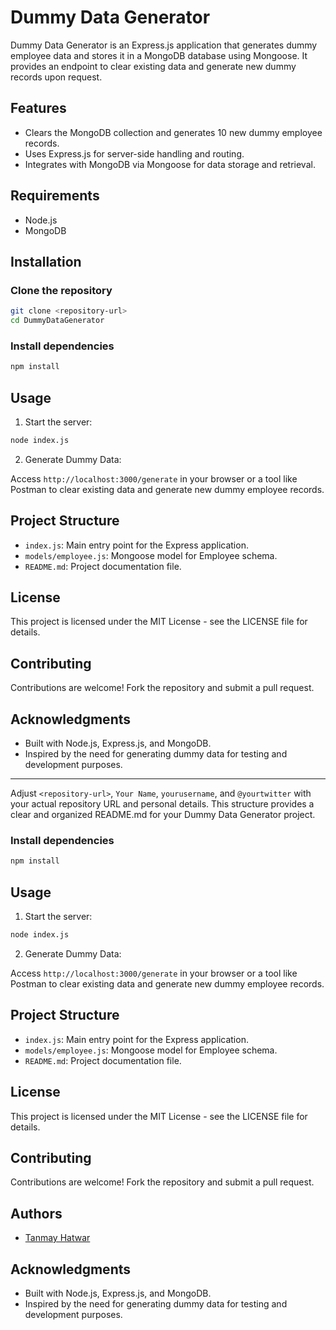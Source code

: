 

# Dummy Data Generator

Dummy Data Generator is an Express.js application that generates dummy employee data and stores it in a MongoDB database using Mongoose. It provides an endpoint to clear existing data and generate new dummy records upon request.

## Features

- Clears the MongoDB collection and generates 10 new dummy employee records.
- Uses Express.js for server-side handling and routing.
- Integrates with MongoDB via Mongoose for data storage and retrieval.

## Requirements

- Node.js
- MongoDB

## Installation

### Clone the repository

```bash
git clone <repository-url>
cd DummyDataGenerator
```

### Install dependencies

```bash
npm install
```

## Usage

1. Start the server:

```bash
node index.js
```

2. Generate Dummy Data:

Access `http://localhost:3000/generate` in your browser or a tool like Postman to clear existing data and generate new dummy employee records.

## Project Structure

- `index.js`: Main entry point for the Express application.
- `models/employee.js`: Mongoose model for Employee schema.
- `README.md`: Project documentation file.

## License

This project is licensed under the MIT License - see the LICENSE file for details.

## Contributing

Contributions are welcome! Fork the repository and submit a pull request.

## Acknowledgments

- Built with Node.js, Express.js, and MongoDB.
- Inspired by the need for generating dummy data for testing and development purposes.

---

Adjust `<repository-url>`, `Your Name`, `yourusername`, and `@yourtwitter` with your actual repository URL and personal details. This structure provides a clear and organized README.md for your Dummy Data Generator project.
### Install dependencies

```bash
npm install
```

## Usage

1. Start the server:

```bash
node index.js
```

2. Generate Dummy Data:

Access `http://localhost:3000/generate` in your browser or a tool like Postman to clear existing data and generate new dummy employee records.

## Project Structure

- `index.js`: Main entry point for the Express application.
- `models/employee.js`: Mongoose model for Employee schema.
- `README.md`: Project documentation file.

## License

This project is licensed under the MIT License - see the LICENSE file for details.

## Contributing

Contributions are welcome! Fork the repository and submit a pull request.

## Authors

- [Tanmay Hatwar](https://github.com/TanmayHH3009)

## Acknowledgments

- Built with Node.js, Express.js, and MongoDB.
- Inspired by the need for generating dummy data for testing and development purposes.
```
